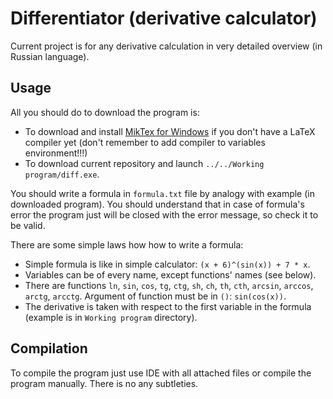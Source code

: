 # Differentiator (derivative calculator)

Current project is for any derivative calculation in very detailed overview (in Russian language).

## Usage

All you should do to download the program is:
* To download and install [MikTex for Windows](https://miktex.org/download) if you don't have a LaTeX compiler yet (don't remember to add compiler to variables environment!!!)
* To download current repository and launch `../../Working program/diff.exe`.

You should write a formula in `formula.txt` file by analogy with example (in downloaded program). You should understand that in case of formula's error the program just will be closed with the error message, so check it to be valid. 

There are some simple laws how how to write a formula:
* Simple formula is like in simple calculator: `(x + 6)^(sin(x)) + 7 * x`.
* Variables can be of every name, except functions' names (see below).
* There are functions `ln`, `sin`, `cos`, `tg`, `ctg`, `sh`, `ch`, `th`, `cth`, `arcsin`, `arccos`, `arctg`, `arcctg`. Argument of function must be in `()`: `sin(cos(x))`.
* The derivative is taken with respect to the first variable in the formula (example is in `Working program` directory).

## Compilation

To compile the program just use IDE with all attached files or compile the program manually. There is no any subtleties.
